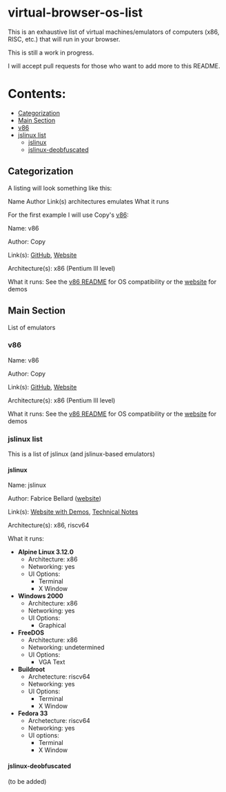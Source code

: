 # virtual-browser-os-list

This is an exhaustive list of virtual machines/emulators of computers (x86, RISC, etc.) that will run in your browser.

This is still a work in progress.

I will accept pull requests for those who want to add more to this README.

# Contents:

* [Categorization](#categorization)
* [Main Section](#main-section)
* [v86](#v86)
* [jslinux list](#jslinux-list)
  * [jslinux](#jslinux)
  * [jslinux-deobfuscated](#jslinux-deobfuscated)

## Categorization

A listing will look something like this:

Name
Author
Link(s)
architectures emulates
What it runs

For the first example I will use Copy's [v86](https://github.com/copy/v86):

Name: v86

Author: Copy

Link(s): [GitHub](https://github.com/copy/v86), [Website](https://copy.sh/v86)

Architecture(s): x86 (Pentium III level)

What it runs: See the [v86 README](https://github.com/copy/v86/blob/master/Readme.md) for OS compatibility or the [website](https://copy.sh/v86) for demos

## Main Section

List of emulators

### v86

Name: v86

Author: Copy

Link(s): [GitHub](https://github.com/copy/v86), [Website](https://copy.sh/v86)

Architecture(s): x86 (Pentium III level)

What it runs: See the [v86 README](https://github.com/copy/v86/blob/master/Readme.md) for OS compatibility or the [website](https://copy.sh/v86) for demos

### jslinux list

This is a list of jslinux (and jslinux-based emulators)

#### jslinux

Name: jslinux

Author: Fabrice Bellard ([website](https://bellard.org))

Link(s): [Website with Demos](https://bellard.org/jslinux), [Technical Notes](https://bellard.org/jslinux/tech.html)

Architecture(s): x86, riscv64

What it runs: 
 * **Alpine Linux 3.12.0**
   * Architecture: x86
   * Networking: yes
   * UI Options:
     * Terminal
     * X Window
 * **Windows 2000**
   * Architecture: x86
   * Networking: yes
    * UI Options:
      * Graphical
 * **FreeDOS**
   * Architecture: x86
   * Networking: undetermined
   * UI Options:
     * VGA Text
 * **Buildroot**
   * Archetecture: riscv64
   * Networking: yes
   * UI Options:
     * Terminal
     * X Window
 * **Fedora 33**
   * Archetecture: riscv64
   * Networking: yes
   * UI options:
     * Terminal
     * X Window

#### jslinux-deobfuscated

(to be added)

